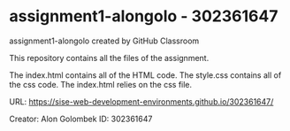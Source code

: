 # assignment1-alongolo - 302361647
assignment1-alongolo created by GitHub Classroom

This repository contains all the files of the assignment. 

The index.html contains all of the HTML code.
The style.css contains all of the css code.
The index.html relies on the css file.

URL: https://sise-web-development-environments.github.io/302361647/

Creator: Alon Golombek
ID: 302361647
